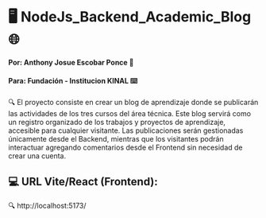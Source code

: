 # 🖥️ NodeJs_Backend_Academic_Blog 🌐

#### Por: Anthony Josue Escobar Ponce 🪪
#### Para: Fundación - Institucion KINAL ⌨️

🔍 El proyecto consiste en crear un blog de aprendizaje donde se publicarán las actividades de los tres cursos del
área técnica. Este blog servirá como un registro organizado de los trabajos y proyectos de aprendizaje,
accesible para cualquier visitante. Las publicaciones serán gestionadas únicamente desde el Backend, mientras
que los visitantes podrán interactuar agregando comentarios desde el Frontend sin necesidad de crear una
cuenta.

## 💻 URL Vite/React (Frontend): 
 🔍 http://localhost:5173/

